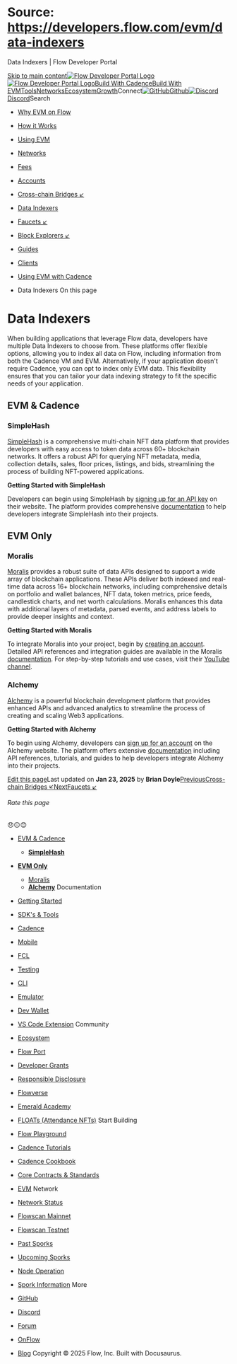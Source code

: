 # Source: https://developers.flow.com/evm/data-indexers




Data Indexers | Flow Developer Portal





[Skip to main content](#__docusaurus_skipToContent_fallback)[![Flow Developer Portal Logo](/img/flow-docs-logo-dark.png)![Flow Developer Portal Logo](/img/flow-docs-logo-light.png)](/)[Build With Cadence](/build/flow)[Build With EVM](/evm/about)[Tools](/tools/flow-cli)[Networks](/networks/flow-networks)[Ecosystem](/ecosystem)[Growth](/growth)Connect[![GitHub]()Github](https://github.com/onflow)[![Discord]()Discord](https://discord.gg/flow)Search

* [Why EVM on Flow](/evm/about)
* [How it Works](/evm/how-it-works)
* [Using EVM](/evm/using)
* [Networks](/evm/networks)
* [Fees](/evm/fees)
* [Accounts](/evm/accounts)
* [Cross-chain Bridges ↙](/evm/cross-chain-bridges)
* [Data Indexers](/evm/data-indexers)
* [Faucets ↙](/evm/faucets)
* [Block Explorers ↙](/evm/block-explorers)
* [Guides](/evm/guides/integrating-metamask)
* [Clients](/evm/clients/ethers)
* [Using EVM with Cadence](/evm/cadence/interacting-with-coa)


* Data Indexers
On this page
# Data Indexers

When building applications that leverage Flow data, developers have multiple Data Indexers to choose from. These platforms offer flexible options, allowing you to index all data on Flow, including information from both the Cadence VM and EVM. Alternatively, if your application doesn't require Cadence, you can opt to index only EVM data. This flexibility ensures that you can tailor your data indexing strategy to fit the specific needs of your application.

## EVM & Cadence[​](#evm--cadence "Direct link to EVM & Cadence")

### **SimpleHash**[​](#simplehash "Direct link to simplehash")

[SimpleHash](https://simplehash.com/) is a comprehensive multi-chain NFT data platform that provides developers with easy access to token data across 60+ blockchain networks. It offers a robust API for querying NFT metadata, media, collection details, sales, floor prices, listings, and bids, streamlining the process of building NFT-powered applications.

**Getting Started with SimpleHash**

Developers can begin using SimpleHash by [signing up for an API key](https://simplehash.com/) on their website. The platform provides comprehensive [documentation](https://docs.simplehash.com/reference/overview) to help developers integrate SimpleHash into their projects.

## **EVM Only**[​](#evm-only "Direct link to evm-only")

### Moralis[​](#moralis "Direct link to Moralis")

[Moralis](https://moralis.io/) provides a robust suite of data APIs designed to support a wide array of blockchain applications. These APIs deliver both indexed and real-time data across 16+ blockchain networks, including comprehensive details on portfolio and wallet balances, NFT data, token metrics, price feeds, candlestick charts, and net worth calculations. Moralis enhances this data with additional layers of metadata, parsed events, and address labels to provide deeper insights and context.

**Getting Started with Moralis**

To integrate Moralis into your project, begin by [creating an account](https://moralis.io/). Detailed API references and integration guides are available in the Moralis [documentation](https://docs.moralis.io/). For step-by-step tutorials and use cases, visit their [YouTube channel](https://www.youtube.com/c/MoralisWeb3).

### **Alchemy**[​](#alchemy "Direct link to alchemy")

[Alchemy](https://www.alchemy.com/) is a powerful blockchain development platform that provides enhanced APIs and advanced analytics to streamline the process of creating and scaling Web3 applications.

**Getting Started with Alchemy**

To begin using Alchemy, developers can [sign up for an account](https://www.alchemy.com/) on the Alchemy website. The platform offers extensive [documentation](https://docs.alchemy.com/) including API references, tutorials, and guides to help developers integrate Alchemy into their projects.

[Edit this page](https://github.com/onflow/docs/tree/main/docs/evm/data-indexers.md)Last updated on **Jan 23, 2025** by **Brian Doyle**[PreviousCross-chain Bridges ↙](/evm/cross-chain-bridges)[NextFaucets ↙](/evm/faucets)
###### Rate this page

😞😐😊

* [EVM & Cadence](#evm--cadence)
  + [**SimpleHash**](#simplehash)
* [**EVM Only**](#evm-only)
  + [Moralis](#moralis)
  + [**Alchemy**](#alchemy)
Documentation

* [Getting Started](/build/getting-started/contract-interaction)
* [SDK's & Tools](/tools)
* [Cadence](https://cadence-lang.org/docs/)
* [Mobile](/build/guides/mobile/overview)
* [FCL](/tools/clients/fcl-js)
* [Testing](/build/smart-contracts/testing)
* [CLI](/tools/flow-cli)
* [Emulator](/tools/emulator)
* [Dev Wallet](https://github.com/onflow/fcl-dev-wallet)
* [VS Code Extension](/tools/vscode-extension)
Community

* [Ecosystem](/ecosystem)
* [Flow Port](https://port.onflow.org/)
* [Developer Grants](https://github.com/onflow/developer-grants)
* [Responsible Disclosure](https://flow.com/flow-responsible-disclosure)
* [Flowverse](https://www.flowverse.co/)
* [Emerald Academy](https://academy.ecdao.org/)
* [FLOATs (Attendance NFTs)](https://floats.city/)
Start Building

* [Flow Playground](https://play.flow.com/)
* [Cadence Tutorials](https://cadence-lang.org/docs/tutorial/first-steps)
* [Cadence Cookbook](https://open-cadence.onflow.org)
* [Core Contracts & Standards](/build/core-contracts)
* [EVM](/evm/about)
Network

* [Network Status](https://status.onflow.org/)
* [Flowscan Mainnet](https://flowdscan.io/)
* [Flowscan Testnet](https://testnet.flowscan.io/)
* [Past Sporks](/networks/node-ops/node-operation/past-sporks)
* [Upcoming Sporks](/networks/node-ops/node-operation/upcoming-sporks)
* [Node Operation](/networks/node-ops)
* [Spork Information](/networks/node-ops/node-operation/spork)
More

* [GitHub](https://github.com/onflow)
* [Discord](https://discord.gg/flow)
* [Forum](https://forum.onflow.org/)
* [OnFlow](https://onflow.org/)
* [Blog](https://flow.com/blog)
Copyright © 2025 Flow, Inc. Built with Docusaurus.

